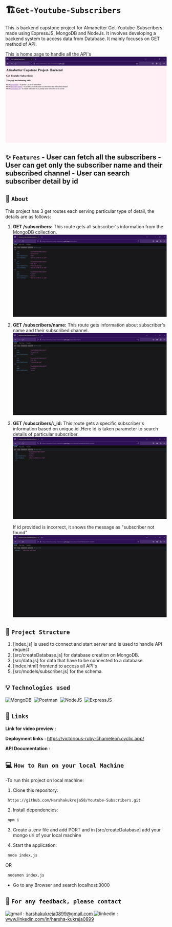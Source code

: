 # 🏗️`Get-Youtube-Subscribers`

This is backend capstone project for Almabetter Get-Youtube-Subscribers made using ExpressJS, MongoDB and NodeJs.
It involves developing a backend system to access data from Database.
It mainly focuses on GET method of API.

This is home page to handle all the API's
![HomePage](image.png)

## ✨ `Features` - User can fetch all the subscribers - User can get only the subscriber name and their subscribed channel - User can search subscriber detail by id

## 🔧 `About`

This project has 3 get routes each serving particular type of detail, the details are as follows:

1. **GET /subscribers:** This route gets all subscriber's information from the MongoDB collection.
   <img src="getsubs.png" title="subs" alt="getsubscribers"/>

2. **GET /subscribers/name:** This route gets information about subscriber's name and their subscribed channel.
   <img src="getsubsByName.png" title="byname" alt="getSubsByName"/>
3. **GET /subscribers/:\_id:** This route gets a specific subscriber's information based on unique id .Here id is taken parameter to search details of particular subscriber.
   <img src="getsubsByID.png" title="getSubsByID" alt="getSubsByid"/>

   If id provided is incorrect, it shows the message as "subscriber not found"
   <img src="subsByWrongID.png" title="getsubsbyWrongID" alt="wrongid"/>

## 🧱 `Project Structure`

1. [index.js] is used to connect and start server and is used to handle API request
2. [src/createDatabase.js] for database creation on MongoDB.
3. [src/data.js] for data that have to be connected to a database.
4. [index.html] frontend to access all API's
5. [src/models/subscriber.js] for the schema.

## 💡 `Technologies used`

<div>
<img src="https://skills.thijs.gg/icons?i=mongodb" title="MongoDB" alt="MongoDB"/>&nbsp;
  <img src="https://avatars.githubusercontent.com/u/10251060?s=200&v=4" title="Postman" alt="Postman" width="50" height="50"/>&nbsp;
  <img src="https://skills.thijs.gg/icons?i=nodejs" title="NodeJS" alt="NodeJS" />&nbsp;
  <img src="https://cdn.icon-icons.com/icons2/2699/PNG/512/expressjs_logo_icon_169185.png" title="ExpressJS" alt="ExpressJS" width="50" height="50"/>&nbsp;  
</div>

## 📝 `Links`

**Link for video preview** :

**Deployment links** : https://victorious-ruby-chameleon.cyclic.app/

**API Documentation** :

## :computer: `How to Run on your local Machine`

-To run this project on local machine:

1. Clone this repository:

```bash
 https://github.com/Harshakukreja58/Youtube-Subscribers.git
```

2. Install dependencies:

```bash
 npm i
```

3. Create a .env file and add PORT and in [src/createDatabase] add your mongo uri of your local machine

4. Start the application:

```bash
 node index.js
```

OR

```bash
 nodemon index.js
```

- Go to any Browser and search localhost:3000

## 🌱 `For any feedback, please contact`

![gmail](https://img.shields.io/badge/Gmail-D14836?style=for-the-badge&logo=gmail&logoColor=white) : harshakukreja0899@gmail.com
![linkedin](https://img.shields.io/badge/LinkedIn-0077B5?style=for-the-badge&logo=linkedin&logoColor=white) : www.linkedin.com/in/harsha-kukreja0899

